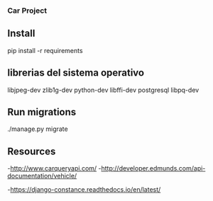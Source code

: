 ### Car Project ###

## Install ##
pip install -r requirements


## librerias del sistema operativo ##
libjpeg-dev
zlib1g-dev
python-dev
libffi-dev
postgresql
libpq-dev



## Run migrations ##
./manage.py migrate



## Resources ##


-http://www.carqueryapi.com/
-http://developer.edmunds.com/api-documentation/vehicle/


-https://django-constance.readthedocs.io/en/latest/